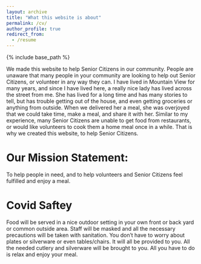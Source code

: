 ```yaml
---
layout: archive
title: "What this website is about"
permalink: /cv/
author_profile: true
redirect_from:
  - /resume
---
```


{% include base_path %}

We made this website to help Senior Citizens in our community. People are unaware that many people in your community are looking to help out Senior Citizens, or volunteer in any way they can. I have lived in Mountain View for many years, and since I have lived here, a really nice lady has lived across the street from me. She has lived for a long time and has many stories to tell, but has trouble getting out of the house, and even getting groceries or anything from outside. When we delivered her a meal, she was overjoyed that we could take time, make a meal, and share it with her. Similar to my experience, many Senior Citizens are unable to get food from restaurants, or would like volunteers to cook them a home meal once in a while. That is why we created this website, to help Senior Citizens.

Our Mission Statement:
=====
To help people in need, and to help volunteers and Senior Citizens feel fulfilled and enjoy a meal.

Covid Saftey
=====
Food will be served in a nice outdoor setting in your own front or back yard or common outside area. 
Staff will be masked and all the necessary precautions will be taken with sanitation.
You don’t have to worry about plates or silverware or even tables/chairs. It will all be provided to you. All the needed cutlery and silverware will be brought to you.
All you have to do is relax and enjoy your meal.

